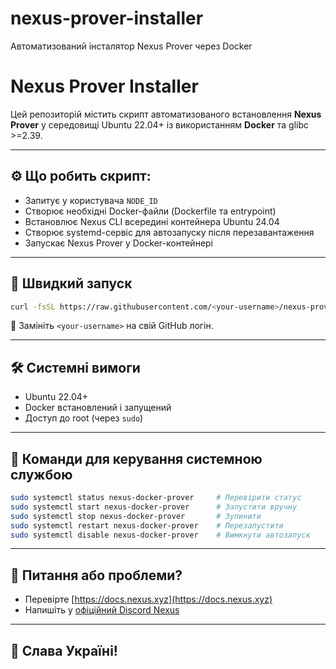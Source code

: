 # nexus-prover-installer
Автоматизований інсталятор Nexus Prover через Docker
# Nexus Prover Installer

Цей репозиторій містить скрипт автоматизованого встановлення **Nexus Prover** у середовищі Ubuntu 22.04+ із використанням **Docker** та glibc >=2.39.

---

## ⚙️ Що робить скрипт:

* Запитує у користувача `NODE_ID`
* Створює необхідні Docker-файли (Dockerfile та entrypoint)
* Встановлює Nexus CLI всередині контейнера Ubuntu 24.04
* Створює systemd-сервіс для автозапуску після перезавантаження
* Запускає Nexus Prover у Docker-контейнері

---

## 🚀 Швидкий запуск

```bash
curl -fsSL https://raw.githubusercontent.com/<your-username>/nexus-prover-installer/main/install.sh | bash
```

📌 Замініть `<your-username>` на свій GitHub логін.

---

## 🛠 Системні вимоги

* Ubuntu 22.04+
* Docker встановлений і запущений
* Доступ до root (через `sudo`)

---

## 🔁 Команди для керування системною службою

```bash
sudo systemctl status nexus-docker-prover     # Перевірити статус
sudo systemctl start nexus-docker-prover      # Запустити вручну
sudo systemctl stop nexus-docker-prover       # Зупинити
sudo systemctl restart nexus-docker-prover    # Перезапустити
sudo systemctl disable nexus-docker-prover    # Вимкнути автозапуск
```

---

## 💬 Питання або проблеми?

* Перевірте [https://docs.nexus.xyz](https://docs.nexus.xyz)
* Напишіть у [офіційний Discord Nexus](https://discord.gg/nexusxyz)

---

## 💙 Слава Україні!
